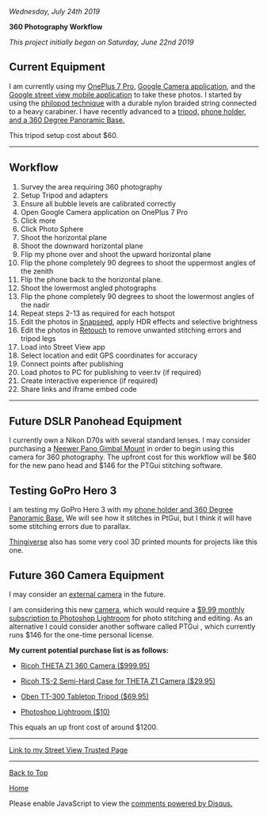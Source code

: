 <i> Wednesday, July 24th 2019 </i>

<b> 360 Photography Workflow </b>

<i> This project initially began on Saturday, June 22nd 2019 </i>

## Current Equipment

I am currently using my <a href="https://www.oneplus.com/7pro#/">OnePlus 7 Pro</a>, <a href="https://play.google.com/store/apps/details?id=com.google.android.GoogleCamera&hl=en_US">Google Camera application</a>, and the <a href="https://play.google.com/store/apps/details?id=com.google.android.street&hl=en_US">Google street view mobile application</a> to take these photos. I started by using the <a href="http://www.philohome.com/tripod/shooting.htm">philopod technique</a> with a durable nylon braided string connected to a heavy carabiner. I have recently advanced to a <a href="https://www.amazon.com/AmazonBasics-60-Inch-Lightweight-Tripod-Bag/dp/B005KP473Q/ref=sr_1_3?keywords=tripod&qid=1563144306&s=gateway&sr=8-3"> tripod,</a> <a href="https://www.amazon.com/gp/product/B01L3B5PBI/ref=ppx_yo_dt_b_asin_title_o00_s00?ie=UTF8&psc=1"> phone holder, </a> <a href="https://www.amazon.com/gp/product/B071FC47R5/ref=ppx_yo_dt_b_asin_title_o00_s00?ie=UTF8&psc=1"> and a 360 Degree Panoramic Base.</a>
 
This tripod setup cost about $60.

* * *

## Workflow
 
1. Survey the area requiring 360 photography
2. Setup Tripod and adapters
3. Ensure all bubble levels are calibrated correctly
4. Open Google Camera application on OnePlus 7 Pro
5. Click more
6. Click Photo Sphere
7. Shoot the horizontal plane
8. Shoot the downward horizontal plane
9. Flip my phone over and shoot the upward horizontal plane
10. Flip the phone completely 90 degrees to shoot the uppermost angles of the zenith
11. Flip the phone back to the horizontal plane.
12. Shoot the lowermost angled photographs
13. Flip the phone completely 90 degrees to shoot the lowermost angles of the nadir
14. Repeat steps 2-13 as required for each hotspot
15. Edit the photos in <a href="https://play.google.com/store/apps/details?id=com.niksoftware.snapseed&hl=en_US">Snapseed</a>, apply HDR effects and selective brightness
16. Edit the photos in <a href="https://play.google.com/store/apps/details?id=com.advasoft.touchretouch&hl=en_US">Retouch</a> to remove unwanted stitching errors and tripod legs
17. Load into Street View app
18. Select location and edit GPS coordinates for accuracy
19. Connect points after publishing
20. Load photos to PC for publishing to veer.tv (if required)
21. Create interactive experience (if required)
22. Share links and iframe embed code
 
* * *

## Future DSLR Panohead Equipment

I currently own a Nikon D70s with several standard lenses. I may consider purchasing a <a href="https://www.amazon.com/Neewer-Professional-Panoramic-Indexing-kilograms/dp/B07DQ71GNV/ref=sr_1_3?keywords=Neewer+pano+head&qid=1564838489&s=gateway&sr=8-3">Neewer Pano Gimbal Mount</a> in order to begin using this camera for 360 photography. The upfront cost for this workflow will be $60 for the new pano head and $146 for the<a ref="https://www.ptgui.com/order.html"> PTGui </a> stitching software.  

## Testing GoPro Hero 3

I am testing my GoPro Hero 3 with my <a href="https://www.amazon.com/gp/product/B01L3B5PBI/ref=ppx_yo_dt_b_asin_title_o00_s00?ie=UTF8&psc=1"> phone holder and </a> <a href="https://www.amazon.com/gp/product/B071FC47R5/ref=ppx_yo_dt_b_asin_title_o00_s00?ie=UTF8&psc=1"> 360 Degree Panoramic Base.</a> We will see how it stitches in PtGui, but I think it will have some stitching errors due to parallax. 

<a href="https://www.thingiverse.com/thing:1459595">Thingiverse</a> also has some very cool 3D printed mounts for projects like this one.

## Future 360 Camera Equipment
 
I may consider an <a href="https://www.google.com/streetview/contacts-tools/products/">external camera</a> in the future.
 
I am considering this new <a href="https://theta360.com/en/about/theta/z1.html">camera</a>, which would require a  <a href="https://www.adobe.com/products/photoshop-lightroom.html#photography-mini-plans"> $9.99 monthly subscription to Photoshop Lightroom</a> for photo stitching and editing. As an alternative I could consider another software called <a ref="https://www.ptgui.com/order.html"> PTGui </a> , which currently runs $146 for the one-time personal license.
 
<b> My current potential purchase list is as follows: </b>
 
- <a href="https://www.bhphotovideo.com/c/product/1462792-REG/ricoh_910778_theta_z1_360_camera.html?ap=y&gclid=CjwKCAjw6vvoBRBtEiwAZq-T1Q_ozWswBooAdLmMCCpg6cs6K0YQ85_gEfrdqCRkDl_C4qFLZkUOHRoCVOoQAvD_BwE&lsft=BI%3A514&smp=y"> Ricoh THETA Z1 360 Camera ($999.95)</a>
 
- <a href="https://www.bhphotovideo.com/c/product/1462807-REG/ricoh_910762_ts_2_semi_hard_case_for.html"> Ricoh TS-2 Semi-Hard Case for THETA Z1 Camera ($29.95)</a>
 
- <a href="https://www.bhphotovideo.com/c/product/687343-REG/Oben_TT_300_TT_300_Table_Top_Tripod.html"> Oben TT-300 Tabletop Tripod ($69.95)</a>
 
- <a href="https://www.adobe.com/products/photoshop-lightroom.html#photography-mini-plans"> Photoshop Lightroom ($10)</a>
 
This equals an up front cost of around $1200.
 
* * *

<a href="https://shea08.github.io/street">Link to my Street View Trusted Page</a>

* * *

<a href="https://shea08.github.io/howto360">Back to Top</a>

[Home](./)

<div id="disqus_thread"></div>
<script>

/**
*  RECOMMENDED CONFIGURATION VARIABLES: EDIT AND UNCOMMENT THE SECTION BELOW TO INSERT DYNAMIC VALUES FROM YOUR PLATFORM OR CMS.
*  LEARN WHY DEFINING THESE VARIABLES IS IMPORTANT: https://disqus.com/admin/universalcode/#configuration-variables*/
/*
var disqus_config = function () {
this.page.url = "https://shea08.github.io/howto360";  // Replace PAGE_URL with your page's canonical URL variable
this.page.identifier = "/howto360/"; // Replace PAGE_IDENTIFIER with your page's unique identifier variable
};
*/
(function() { // DON'T EDIT BELOW THIS LINE
var d = document, s = d.createElement('script');
s.src = 'https://shea08.disqus.com/embed.js';
s.setAttribute('data-timestamp', +new Date());
(d.head || d.body).appendChild(s);
})();
</script>
<noscript>Please enable JavaScript to view the <a href="https://disqus.com/?ref_noscript">comments powered by Disqus.</a></noscript>
                            


